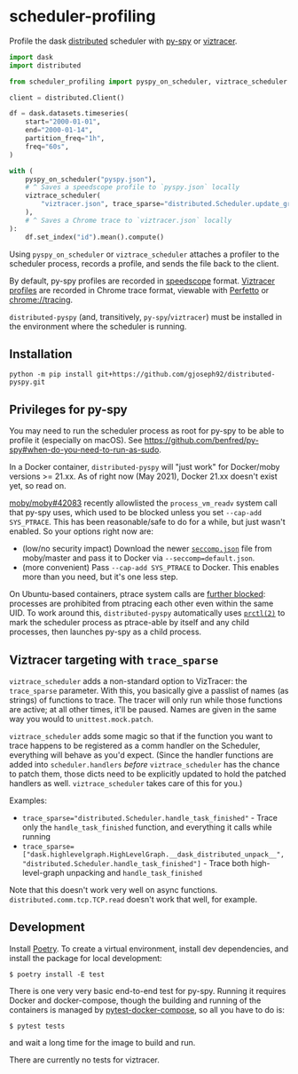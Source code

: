 # scheduler-profiling

Profile the dask [distributed](https://github.com/dask/distributed) scheduler with [py-spy](https://github.com/benfred/py-spy) or [viztracer](https://github.com/gaogaotiantian/viztracer).

```python
import dask
import distributed

from scheduler_profiling import pyspy_on_scheduler, viztrace_scheduler

client = distributed.Client()

df = dask.datasets.timeseries(
    start="2000-01-01",
    end="2000-01-14",
    partition_freq="1h",
    freq="60s",
)

with (
    pyspy_on_scheduler("pyspy.json"),
    # ^ Saves a speedscope profile to `pyspy.json` locally
    viztrace_scheduler(
        "viztracer.json", trace_sparse="distributed.Scheduler.update_graph_hlg"
    ),
    # ^ Saves a Chrome trace to `viztracer.json` locally
):
    df.set_index("id").mean().compute()
```

Using `pyspy_on_scheduler` or `viztrace_scheduler` attaches a profiler to the scheduler process, records a profile, and sends the file back to the client.

By default, py-spy profiles are recorded in [speedscope](https://www.speedscope.app/) format. [Viztracer profiles](https://viztracer.readthedocs.io/en/latest/basic_usage.html#display-report) are recorded in Chrome trace format, viewable with [Perfetto](https://ui.perfetto.dev/) or <chrome://tracing>.

`distributed-pyspy` (and, transitively, `py-spy`/`viztracer`) must be installed in the environment where the scheduler is running.

## Installation

```
python -m pip install git+https://github.com/gjoseph92/distributed-pyspy.git
```

## Privileges for py-spy

You may need to run the scheduler process as root for py-spy to be able to profile it (especially on macOS). See https://github.com/benfred/py-spy#when-do-you-need-to-run-as-sudo.

In a Docker container, `distributed-pyspy` will "just work" for Docker/moby versions >= 21.xx. As of right now (May 2021), Docker 21.xx doesn't exist yet, so read on.

[moby/moby#42083](https://github.com/moby/moby/pull/42083/files) recently allowlisted the `process_vm_readv` system call that py-spy uses, which used to be blocked unless you set `--cap-add SYS_PTRACE`. This has been reasonable/safe to do for a while, but just wasn't enabled. So your options right now are:
* (low/no security impact) Download the newer [`seccomp.json`](https://github.com/clubby789/moby/blob/d39b075302c27f77b2de413697a5aacb034d8286/profiles/seccomp/default.json) file from moby/master and pass it to Docker via `--seccomp=default.json`.
* (more convenient) Pass `--cap-add SYS_PTRACE` to Docker. This enables more than you need, but it's one less step.

On Ubuntu-based containers, ptrace system calls are [further blocked](https://www.kernel.org/doc/Documentation/admin-guide/LSM/Yama.rst): processes are prohibited from ptracing each other even within the same UID. To work around this, `distributed-pyspy` automatically uses [`prctl(2)`](https://man7.org/linux/man-pages/man2/prctl.2.html) to mark the scheduler process as ptrace-able by itself and any child processes, then launches py-spy as a child process.

## Viztracer targeting with `trace_sparse`

`viztrace_scheduler` adds a non-standard option to VizTracer: the `trace_sparse` parameter. With this, you basically give a passlist of names (as strings) of functions to trace. The tracer will only run while those functions are active; at all other times, it'll be paused. Names are given in the same way you would to `unittest.mock.patch`.

`viztrace_scheduler` adds some magic so that if the function you want to trace happens to be registered as a comm handler on the Scheduler, everything will behave as you'd expect. (Since the handler functions are added into `scheduler.handlers` _before_ `viztrace_scheduler` has the chance to patch them, those dicts need to be explicitly updated to hold the patched handlers as well. `viztrace_scheduler` takes care of this for you.)

Examples:

* `trace_sparse="distributed.Scheduler.handle_task_finished"` - Trace only the `handle_task_finished` function, and everything it calls while running
* `trace_sparse=["dask.highlevelgraph.HighLevelGraph.__dask_distributed_unpack__", "distributed.Scheduler.handle_task_finished"]` - Trace both high-level-graph unpacking and `handle_task_finished`

Note that this doesn't work very well on async functions. `distributed.comm.tcp.TCP.read` doesn't work that well, for example.

## Development

Install [Poetry](https://python-poetry.org/docs/#installation). To create a virtual environment, install dev dependencies, and install the package for local development:

```
$ poetry install -E test
```

There is one very very basic end-to-end test for py-spy. Running it requires Docker and docker-compose, though the building and running of the containers is managed by [pytest-docker-compose](https://github.com/pytest-docker-compose/pytest-docker-compose), so all you have to do is:

```
$ pytest tests
```
and wait a long time for the image to build and run.

There are currently no tests for viztracer.
